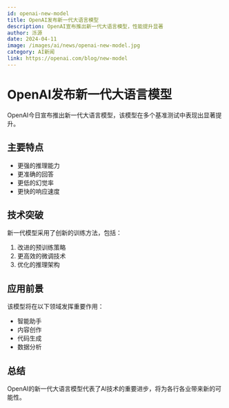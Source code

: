 ```yaml
---
id: openai-new-model
title: OpenAI发布新一代大语言模型
description: OpenAI宣布推出新一代大语言模型，性能提升显著
author: 泺源
date: 2024-04-11
image: /images/ai/news/openai-new-model.jpg
category: AI新闻
link: https://openai.com/blog/new-model
---
```


# OpenAI发布新一代大语言模型

OpenAI今日宣布推出新一代大语言模型，该模型在多个基准测试中表现出显著提升。

## 主要特点

- 更强的推理能力
- 更准确的回答
- 更低的幻觉率
- 更快的响应速度

## 技术突破

新一代模型采用了创新的训练方法，包括：

1. 改进的预训练策略
2. 更高效的微调技术
3. 优化的推理架构

## 应用前景

该模型将在以下领域发挥重要作用：

- 智能助手
- 内容创作
- 代码生成
- 数据分析

## 总结

OpenAI的新一代大语言模型代表了AI技术的重要进步，将为各行各业带来新的可能性。 